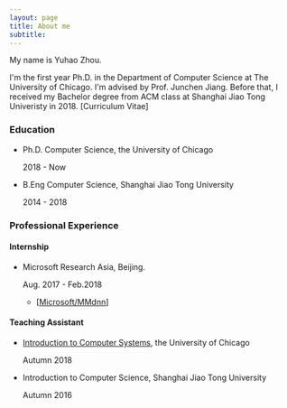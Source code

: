```yaml
---
layout: page
title: About me
subtitle:
---
```


My name is Yuhao Zhou. 

I'm the first year Ph.D. in the Department of Computer Science at The University of Chicago. I'm advised by Prof. Junchen Jiang. Before that, I received my Bachelor degree from ACM class at Shanghai Jiao Tong Univeristy in 2018. [Curriculum Vitae]

### Education

- Ph.D. Computer Science, the University of Chicago <p align="left">2018 - Now</p>
- B.Eng Computer Science, Shanghai Jiao Tong University <p align="left">2014 - 2018</p>

### Professional Experience

#### Internship

- Microsoft Research Asia, Beijing. <p align="left">Aug. 2017 - Feb.2018</p>
	* [[Microsoft/MMdnn](https://github.com/Microsoft/MMdnn)]

#### Teaching Assistant

- [Introduction to Computer Systems](https://www.classes.cs.uchicago.edu/archive/2018/fall/15400-1/), the University of Chicago <p align="left">Autumn 2018</p>
- Introduction to Computer Science, Shanghai Jiao Tong University <p align="left">Autumn 2016</p>